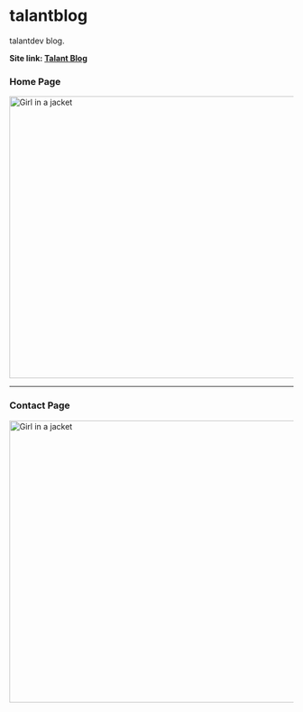 # talantblog
talantdev blog.

<b>Site link: 
<a href="https://talantblog.herokuapp.com/" target='_blank'>Talant Blog</a>
</b> 
<h3>Home Page </h3>

<img src="https://user-images.githubusercontent.com/85695336/203074099-8960eb26-06d6-4549-9f92-5f3573e3bc5e.png" alt="Girl in a jacket" width="750" height="500">
<hr>
<h3>Contact Page </h3>
<img src="https://user-images.githubusercontent.com/85695336/203074659-b4a31fd8-2f41-497d-a82c-4217932b81f0.png" alt="Girl in a jacket" width="750" height="500">


